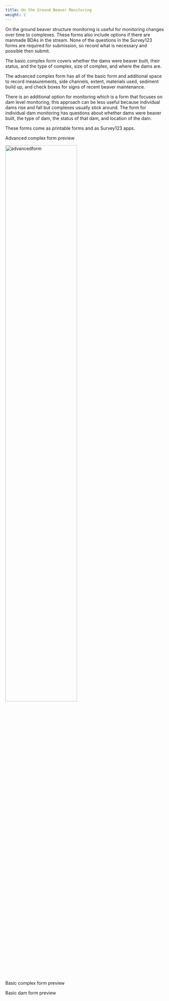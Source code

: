 ```yaml
---
title: On the Ground Beaver Monitoring
weight: 2
---
```


On the ground beaver structure monitoring is useful for monitoring changes over time to complexes. These forms also include options if there are manmade BDAs in the stream. None of the questions in the Survey123 forms are required for submission, so record what is necessary and possible then submit.

The basic complex form covers whether the dams were beaver built, their status, and the type of complex, size of complex, and where the dams are.

The advanced complex form has all of the basic form and additional space to record measurements, side channels, extent, materials used, sediment build up, and check boxes for signs of recent beaver maintenance.

There is an additional option for monitoring which is a form that focuses on dam level monitoring, this approach can be less useful because individual dams rise and fall but complexes usually stick around. The form for individual dam monitoring has questions about whether dams were beaver built, the type of dam, the status of that dam, and location of the dam.



These forms come as printable forms and as Survey123 apps.



Advanced complex form preview

<img src="{{ site.baseurl }}/DamCensusImages/advancecomplexform.PNG" alt="advancedform" style="width: 67%;" />

Basic complex form preview



Basic dam form preview